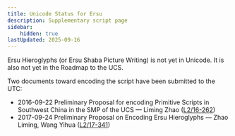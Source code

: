 ```yaml
---
title: Unicode Status for Ersu
description: Supplementary script page
sidebar:
    hidden: true
lastUpdated: 2025-09-16
---
```


Ersu Hieroglyphs (or Ersu Shaba Picture Writing) is not yet in Unicode. It is also not yet in the Roadmap to the UCS.

Two documents toward encoding the script have been submitted to the UTC:
- 2016-09-22 Preliminary Proposal for encoding Primitive Scripts in Southwest China in the SMP of the UCS — Liming Zhao ([L2/16-262](http://www.unicode.org/cgi-bin/GetMatchingDocs.pl?L2/16-262))
- 2017-09-24 Preliminary Proposal on Encoding Ersu Hieroglyphs — Zhao Liming, Wang Yihua ([L2/17-341](http://www.unicode.org/cgi-bin/GetMatchingDocs.pl?L2/17-341))
